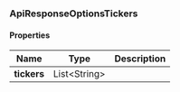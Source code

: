 
[//]: # (CLASS:ApiResponseOptionsTickers)

[//]: # (KIND:object)

### ApiResponseOptionsTickers

#### Properties

[//]: # (START_DEFINITION)

Name | Type | Description
------------ | ------------- | -------------
**tickers** | List&lt;String&gt; |  &nbsp;

[//]: # (END_DEFINITION)





